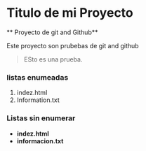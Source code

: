 # Titulo de mi Proyecto
** Proyecto de git and  Github**

Este proyecto son prubebas de git and github   
> ESto es una prueba.

[//]:# (listas enumeradas)
### listas enumeadas
1. indez.html
2. Information.txt

### Listas sin enumerar

[//]:# (listas sin enumeradas)
* **indez.html**
* **informacion.txt** 